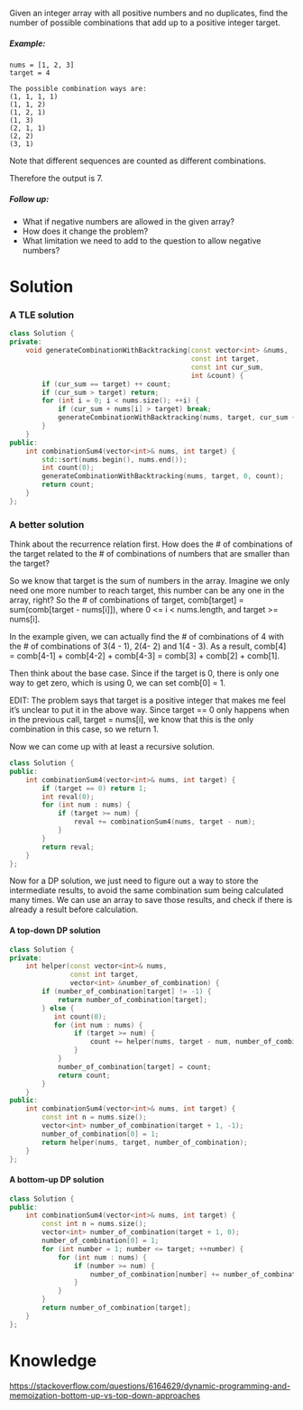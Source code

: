 Given an integer array with all positive numbers and no duplicates, find the number of possible combinations that add up to a positive integer target.

##### Example:

```         
nums = [1, 2, 3]
target = 4

The possible combination ways are:
(1, 1, 1, 1)
(1, 1, 2)
(1, 2, 1)
(1, 3)
(2, 1, 1)
(2, 2)
(3, 1)
```


Note that different sequences are counted as different combinations.

Therefore the output is 7.

##### Follow up:

* What if negative numbers are allowed in the given array?
* How does it change the problem?
* What limitation we need to add to the question to allow negative numbers?

# Solution         
         
### A TLE solution
         
```cpp
class Solution {
private:
    void generateCombinationWithBacktracking(const vector<int> &nums,
                                             const int target,
                                             const int cur_sum,
                                             int &count) {
        if (cur_sum == target) ++ count;
        if (cur_sum > target) return;
        for (int i = 0; i < nums.size(); ++i) {
            if (cur_sum + nums[i] > target) break;
            generateCombinationWithBacktracking(nums, target, cur_sum + nums[i], count);
        }
    }
public:
    int combinationSum4(vector<int>& nums, int target) {
        std::sort(nums.begin(), nums.end());
        int count(0);
        generateCombinationWithBacktracking(nums, target, 0, count);
        return count;
    }
};
```
  
### A better solution  

Think about the recurrence relation first. How does the # of combinations of the target related to the # of combinations of numbers that are smaller than the target?

So we know that target is the sum of numbers in the array. Imagine we only need one more number to reach target, this number can be any one in the array, right? So the # of combinations of target, comb[target] = sum(comb[target - nums[i]]), where 0 <= i < nums.length, and target >= nums[i].

In the example given, we can actually find the # of combinations of 4 with the # of combinations of 3(4 - 1), 2(4- 2) and 1(4 - 3). As a result, comb[4] = comb[4-1] + comb[4-2] + comb[4-3] = comb[3] + comb[2] + comb[1].

Then think about the base case. Since if the target is 0, there is only one way to get zero, which is using 0, we can set comb[0] = 1.

EDIT: The problem says that target is a positive integer that makes me feel it’s unclear to put it in the above way. Since target == 0 only happens when in the previous call, target = nums[i], we know that this is the only combination in this case, so we return 1.

Now we can come up with at least a recursive solution.
         
```cpp
class Solution {
public:
    int combinationSum4(vector<int>& nums, int target) {
        if (target == 0) return 1;
        int reval(0);
        for (int num : nums) {
            if (target >= num) {
                reval += combinationSum4(nums, target - num);
            }
        }
        return reval;
    }
};
```

Now for a DP solution, we just need to figure out a way to store the intermediate results, to avoid the same combination sum being calculated many times. We can use an array to save those results, and check if there is already a result before calculation. 

#### A top-down DP solution

```cpp
class Solution {
private:
    int helper(const vector<int>& nums,
               const int target,
               vector<int> &number_of_combination) {
        if (number_of_combination[target] != -1) {
            return number_of_combination[target];
        } else {
           int count(0);
           for (int num : nums) {
                if (target >= num) {
                    count += helper(nums, target - num, number_of_combination);
                }
            }
            number_of_combination[target] = count;
            return count;
        }
    }
public:
    int combinationSum4(vector<int>& nums, int target) {
        const int n = nums.size();
        vector<int> number_of_combination(target + 1, -1);
        number_of_combination[0] = 1;
        return helper(nums, target, number_of_combination);
    }
};
```

#### A bottom-up DP solution
         
```cpp         
class Solution {
public:
    int combinationSum4(vector<int>& nums, int target) {
        const int n = nums.size();
        vector<int> number_of_combination(target + 1, 0);
        number_of_combination[0] = 1;
        for (int number = 1; number <= target; ++number) {
            for (int num : nums) {
                if (number >= num) {
                    number_of_combination[number] += number_of_combination[number - num];
                }
            }
        }
        return number_of_combination[target];
    }
};
```


# Knowledge

https://stackoverflow.com/questions/6164629/dynamic-programming-and-memoization-bottom-up-vs-top-down-approaches



